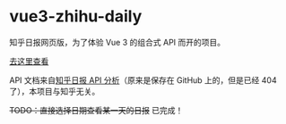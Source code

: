 # vue3-zhihu-daily

知乎日报网页版，为了体验 Vue 3 的组合式 API 而开的项目。

[去这里查看](https://transparentlc.github.io/vue3-zhihu-daily/)

API 文档来自[知乎日报 API 分析](https://www.jianshu.com/p/ee556871da51)（原来是保存在 GitHub 上的，但是已经 404 了），本项目与知乎无关。

~~TODO：直接选择日期查看某一天的日报~~ 已完成！